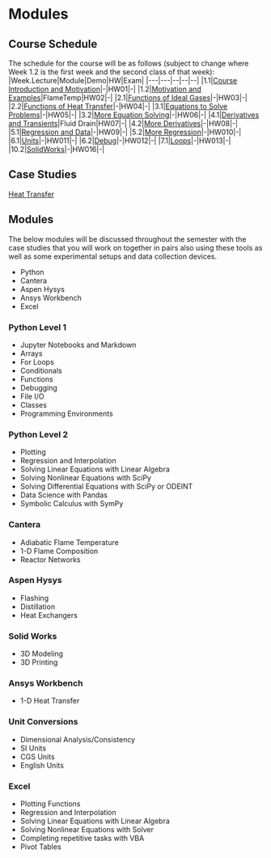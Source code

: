 # Modules

## Course Schedule
The schedule for the course will be as follows (subject to change where Week 1.2 is the first week and the second class of that week):
|Week.Lecture|Module|Demo|HW|Exam|
|---|---|--|--|--|
|1.1|[Course Introduction and Motivation](intro.md)|-|HW01|-|
|1.2|[Motivation and Examples](lectures/01-Motive.ipynb)|FlameTemp|HW02|-|
|2.1|[Functions of Ideal Gases](lectures/02-Functions.ipynb)|-|HW03|-|
|2.2|[Functions of Heat Transfer](lectures/03-FunctionsAgain.ipynb)|-|HW04|-|
|3.1|[Equations to Solve Problems](lectures/04-Equations.ipynb)|-|HW05|-|
|3.2|[More Equation Solving](lectures/05-EquationsAgain.ipynb)|-|HW06|-|
|4.1|[Derivatives and Transients](lectures/06-Derivatives.ipynb)|Fluid Drain|HW07|-|
|4.2|[More Derivatives](lectures/07-DerivativesAgain.ipynb)|-|HW08|-|
|5.1|[Regression and Data](lectures/08-Regression.ipynb)|-|HW09|-|
|5.2|[More Regression](lectures/09-RegressionAgain.ipynb)|-|HW010|-|
|6.1|[Units](lectures/10-Units.ipynb)|-|HW011|-|
|6.2|[Debug](lectures/11-Debug.ipynb)|-|HW012|-|
|7.1|[Loops](lectures/12-Loops.ipynb)|-|HW013|-|
|10.2|[SolidWorks](lectures/17-Solidworks)|-|HW016|-|

## Case Studies
[Heat Transfer](casestudies/heattransfer.ipynb)

## Modules

The below modules will be discussed throughout the semester with the case studies that you will work on together in pairs also using these tools as well as some experimental setups and data collection devices.

- Python
- Cantera
- Aspen Hysys
- Ansys Workbench
- Excel

### Python Level 1
- Jupyter Notebooks and Markdown
- Arrays
- For Loops
- Conditionals
- Functions
- Debugging
- File I/O
- Classes
- Programming Environments

### Python Level 2
- Plotting
- Regression and Interpolation
- Solving Linear Equations with Linear Algebra
- Solving Nonlinear Equations with SciPy
- Solving Differential Equations with SciPy or ODEINT
- Data Science with Pandas
- Symbolic Calculus with SymPy

### Cantera
- Adiabatic Flame Temperature
- 1-D Flame Composition
- Reactor Networks

### Aspen Hysys
- Flashing
- Distillation
- Heat Exchangers

### Solid Works
- 3D Modeling
- 3D Printing

### Ansys Workbench
- 1-D Heat Transfer

### Unit Conversions
- Dimensional Analysis/Consistency
- SI Units
- CGS Units
- English Units

### Excel
- Plotting Functions
- Regression and Interpolation
- Solving Linear Equations with Linear Algebra
- Solving Nonlinear Equations with Solver
- Completing repetitive tasks with VBA
- Pivot Tables

```{tableofcontents}
```